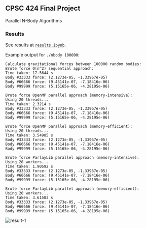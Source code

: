 ## CPSC 424 Final Project

Parallel N-Body Algorithms


### Results

See results at [`results.ipynb`](https://github.com/areebg9/cpsc424-final/blob/main/results.ipynb).

Example output for `./nbody 100000`:

```
Calculate gravitational forces between 100000 random bodies:
Brute force O(n^2) sequential approach:
Time taken: 17.5644 s
Body #33333 force: (2.1273e-05, -1.33967e-05)
Body #66666 force: (9.45141e-07, -7.18416e-06)
Body #99999 force: (5.15165e-06, -4.28195e-06)

Brute force OpenMP parallel approach (memory-intensive):
Using 20 threads...
Time taken: 2.3214 s
Body #33333 force: (2.1273e-05, -1.33967e-05)
Body #66666 force: (9.45141e-07, -7.18416e-06)
Body #99999 force: (5.15165e-06, -4.28195e-06)

Brute force OpenMP parallel approach (memory-efficient):
Using 20 threads...
Time taken: 3.54985 s
Body #33333 force: (2.1273e-05, -1.33967e-05)
Body #66666 force: (9.45141e-07, -7.18416e-06)
Body #99999 force: (5.15165e-06, -4.28195e-06)

Brute force ParlayLib parallel approach (memory-intensive):
Using 20 workers...
Time taken: 1.90592 s
Body #33333 force: (2.1273e-05, -1.33967e-05)
Body #66666 force: (9.45141e-07, -7.18416e-06)
Body #99999 force: (5.15165e-06, -4.28195e-06)

Brute force ParlayLib parallel approach (memory-efficient):
Using 20 workers...
Time taken: 3.61583 s
Body #33333 force: (2.1273e-05, -1.33967e-05)
Body #66666 force: (9.45141e-07, -7.18416e-06)
Body #99999 force: (5.15165e-06, -4.28195e-06)
```

![result-1](https://lh3.googleusercontent.com/pw/AP1GczOF9_-GVf_ZvR9bR8SqDG1Nmt26x-xalRekrlKm0Xvv2ANn2rWZ9TzenX3XH5LFmgWbS0Wpc6Dr-nUIOkIZM_j-Nrwe9ohWcjdShxOr-3KyHpIzcjirBTNVQaO2ZGxXHwAQ89cKiG4wNd6nXclOzmdi=w720-h432-s-no-gm?authuser=0)
